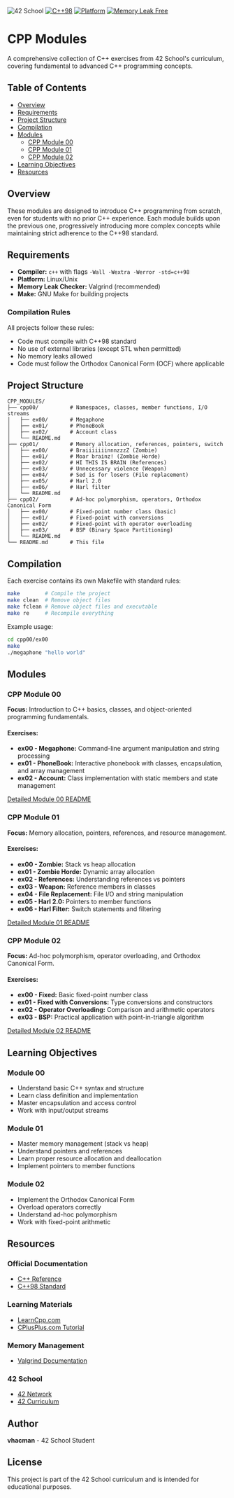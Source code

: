 ![42 School](https://img.shields.io/badge/42%20School-CPP%20Modules-blue?style=for-the-badge&logo=42)
[![C++98](https://img.shields.io/badge/C++-98-00599C?style=for-the-badge&logo=c++)](https://en.wikipedia.org/wiki/C%2B%2B)
[![Platform](https://img.shields.io/badge/platform-Linux%20%7C%20Unix-violet?style=for-the-badge)]()
[![Memory Leak Free](https://img.shields.io/badge/Valgrind-Leaks%20Free-success?style=for-the-badge)](https://valgrind.org/)

# CPP Modules

A comprehensive collection of C++ exercises from 42 School's curriculum, covering fundamental to advanced C++ programming concepts. 

## Table of Contents

- [Overview](#overview)
- [Requirements](#requirements)
- [Project Structure](#project-structure)
- [Compilation](#compilation)
- [Modules](#modules)
  - [CPP Module 00](#cpp-module-00)
  - [CPP Module 01](#cpp-module-01)
  - [CPP Module 02](#cpp-module-02)
- [Learning Objectives](#learning-objectives)
- [Resources](#resources)

## Overview

These modules are designed to introduce C++ programming from scratch, even for students with no prior C++ experience. Each module builds upon the previous one, progressively introducing more complex concepts while maintaining strict adherence to the C++98 standard.

## Requirements

- **Compiler:** `c++` with flags `-Wall -Wextra -Werror -std=c++98`
- **Platform:** Linux/Unix
- **Memory Leak Checker:** Valgrind (recommended)
- **Make:** GNU Make for building projects

### Compilation Rules

All projects follow these rules:
- Code must compile with C++98 standard
- No use of external libraries (except STL when permitted)
- No memory leaks allowed
- Code must follow the Orthodox Canonical Form (OCF) where applicable

## Project Structure

```
CPP_MODULES/
├── cpp00/          # Namespaces, classes, member functions, I/O streams
│   ├── ex00/       # Megaphone
│   ├── ex01/       # PhoneBook
│   ├── ex02/       # Account class
│   └── README.md
├── cpp01/          # Memory allocation, references, pointers, switch
│   ├── ex00/       # BraiiiiiiinnnzzzZ (Zombie)
│   ├── ex01/       # Moar brainz! (Zombie Horde)
│   ├── ex02/       # HI THIS IS BRAIN (References)
│   ├── ex03/       # Unnecessary violence (Weapon)
│   ├── ex04/       # Sed is for losers (File replacement)
│   ├── ex05/       # Harl 2.0
│   ├── ex06/       # Harl filter
│   └── README.md
├── cpp02/          # Ad-hoc polymorphism, operators, Orthodox Canonical Form
│   ├── ex00/       # Fixed-point number class (basic)
│   ├── ex01/       # Fixed-point with conversions
│   ├── ex02/       # Fixed-point with operator overloading
│   ├── ex03/       # BSP (Binary Space Partitioning)
│   └── README.md
└── README.md       # This file
```

## Compilation

Each exercise contains its own Makefile with standard rules:

```bash
make        # Compile the project
make clean  # Remove object files
make fclean # Remove object files and executable
make re     # Recompile everything
```

Example usage:
```bash
cd cpp00/ex00
make
./megaphone "hello world"
```

## Modules

### CPP Module 00

**Focus:** Introduction to C++ basics, classes, and object-oriented programming fundamentals.

#### Exercises:
- **ex00 - Megaphone:** Command-line argument manipulation and string processing
- **ex01 - PhoneBook:** Interactive phonebook with classes, encapsulation, and array management
- **ex02 - Account:** Class implementation with static members and state management

[Detailed Module 00 README](cpp00/README.md)

### CPP Module 01

**Focus:** Memory allocation, pointers, references, and resource management.

#### Exercises:
- **ex00 - Zombie:** Stack vs heap allocation
- **ex01 - Zombie Horde:** Dynamic array allocation
- **ex02 - References:** Understanding references vs pointers
- **ex03 - Weapon:** Reference members in classes
- **ex04 - File Replacement:** File I/O and string manipulation
- **ex05 - Harl 2.0:** Pointers to member functions
- **ex06 - Harl Filter:** Switch statements and filtering

[Detailed Module 01 README](cpp01/README.md)

### CPP Module 02

**Focus:** Ad-hoc polymorphism, operator overloading, and Orthodox Canonical Form.

#### Exercises:
- **ex00 - Fixed:** Basic fixed-point number class
- **ex01 - Fixed with Conversions:** Type conversions and constructors
- **ex02 - Operator Overloading:** Comparison and arithmetic operators
- **ex03 - BSP:** Practical application with point-in-triangle algorithm

[Detailed Module 02 README](cpp02/README.md)

## Learning Objectives

### Module 00
- Understand basic C++ syntax and structure
- Learn class definition and implementation
- Master encapsulation and access control
- Work with input/output streams

### Module 01
- Master memory management (stack vs heap)
- Understand pointers and references
- Learn proper resource allocation and deallocation
- Implement pointers to member functions

### Module 02
- Implement the Orthodox Canonical Form
- Overload operators correctly
- Understand ad-hoc polymorphism
- Work with fixed-point arithmetic

## Resources

### Official Documentation
- [C++ Reference](https://en.cppreference.com/)
- [C++98 Standard](https://www.iso.org/standard/25845.html)

### Learning Materials
- [LearnCpp.com](https://www.learncpp.com/)
- [CPlusPlus.com Tutorial](http://www.cplusplus.com/doc/tutorial/)

### Memory Management
- [Valgrind Documentation](https://valgrind.org/docs/manual/quick-start.html)

### 42 School
- [42 Network](https://www.42network.org/)
- [42 Curriculum](https://meta.stackoverflow.com/questions/251597/are-questions-about-exercises-on-42-school-off-topic)


## Author

**vhacman** - 42 School Student

## License

This project is part of the 42 School curriculum and is intended for educational purposes.
